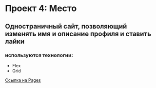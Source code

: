 # Проект 4: Место

## Одностраничный сайт, позволяющий изменять имя и описание профиля и ставить лайки

### используются технологии:

* Flex
* Grid


[Ссылка на Pages](#)

